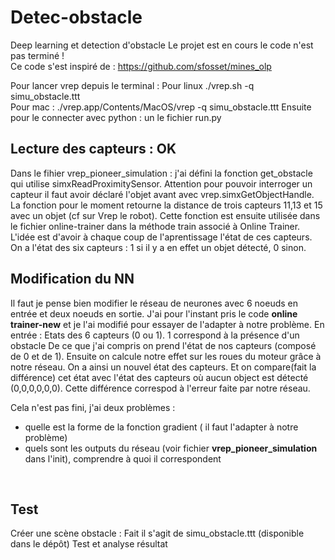 # Detec-obstacle
Deep learning et detection d'obstacle
Le projet est en cours le code n'est pas terminé !  
Ce code s'est inspiré de : https://github.com/sfosset/mines_olp

Pour lancer vrep depuis le terminal : 
Pour linux ./vrep.sh  -q simu_obstacle.ttt <br/>
Pour mac : ./vrep.app/Contents/MacOS/vrep  -q simu_obstacle.ttt 
Ensuite pour le connecter avec python : un le fichier run.py


## Lecture des capteurs : OK
Dans le fihier vrep_pioneer_simulation : j'ai défini la fonction get_obstacle qui utilise simxReadProximitySensor. Attention pour pouvoir interroger un capteur il faut avoir déclaré l'objet avant avec vrep.simxGetObjectHandle. 
La fonction pour le moment retourne la distance de trois capteurs 11,13 et 15 avec un objet (cf sur Vrep le robot). 
Cette fonction est ensuite utilisée dans le fichier online-trainer dans la méthode train associé à Online Trainer. L'idée est d'avoir à chaque coup de l'aprentissage l'état de ces capteurs. 
On a l'état des six capteurs : 1 si il y a en effet un objet détecté, 0 sinon.  
## Modification du NN 
Il faut je pense bien modifier le réseau de neurones avec 6 noeuds en entrée et deux noeuds en sortie.
J'ai pour l'instant pris le code **online trainer-new**  et je l'ai modifié pour essayer de l'adapter à notre problème. 
En entrée : Etats des 6 capteurs (0 ou 1). 1 correspond à la présence d'un obstacle
De ce que j'ai compris on prend l'état de nos capteurs (composé de 0 et de 1). Ensuite on calcule notre effet sur les roues du moteur grâce à notre réseau. On a ainsi un nouvel état des capteurs. Et on compare(fait la différence) cet état avec l'état des capteurs où aucun object est détecté (0,0,0,0,0,0). Cette différence correspod à l'erreur faite par notre réseau.  

Cela n'est pas fini, j'ai deux problèmes : 
- quelle est la forme de la fonction gradient ( il faut l'adapter à notre problème)
- quels sont les outputs du réseau (voir fichier **vrep_pioneer_simulation** dans l'init), comprendre à quoi il correspondent 
<br/>


## Test 
Créer une scène obstacle : Fait il s'agit de simu_obstacle.ttt (disponible dans le dépôt)
Test et analyse résultat
